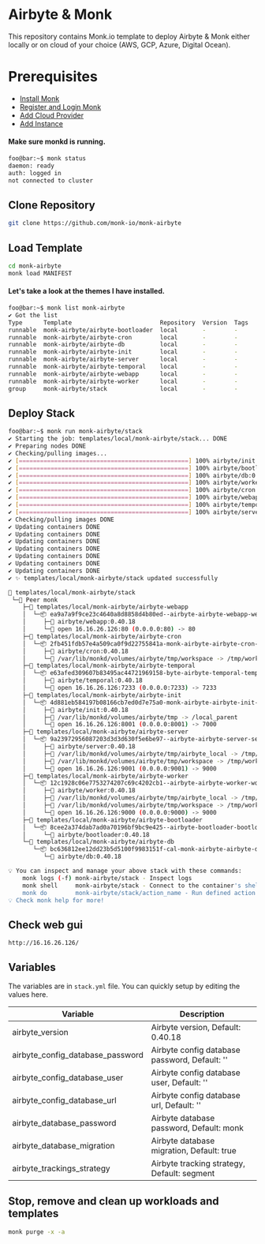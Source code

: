 # Airbyte & Monk
This repository contains Monk.io template to deploy Airbyte & Monk either locally or on cloud of your choice (AWS, GCP, Azure, Digital Ocean).

# Prerequisites
- [Install Monk](https://docs.monk.io/docs/get-monk)
- [Register and Login Monk](https://docs.monk.io/docs/acc-and-auth)
- [Add Cloud Provider](https://docs.monk.io/docs/cloud-provider)
- [Add Instance](https://docs.monk.io/docs/multi-cloud)

#### Make sure monkd is running.
```bash
foo@bar:~$ monk status
daemon: ready
auth: logged in
not connected to cluster
```

## Clone Repository
```bash
git clone https://github.com/monk-io/monk-airbyte
```

## Load Template
```bash
cd monk-airbyte
monk load MANIFEST
```


#### Let's take a look at the themes I have installed.
```bash
foo@bar:~$ monk list monk-airbyte
✔ Got the list
Type      Template                         Repository  Version  Tags
runnable  monk-airbyte/airbyte-bootloader  local       -        -
runnable  monk-airbyte/airbyte-cron        local       -        -
runnable  monk-airbyte/airbyte-db          local       -        -
runnable  monk-airbyte/airbyte-init        local       -        -
runnable  monk-airbyte/airbyte-server      local       -        -
runnable  monk-airbyte/airbyte-temporal    local       -        -
runnable  monk-airbyte/airbyte-webapp      local       -        -
runnable  monk-airbyte/airbyte-worker      local       -        -
group     monk-airbyte/stack               local       -        -
```

## Deploy Stack
```bash
foo@bar:~$ monk run monk-airbyte/stack
✔ Starting the job: templates/local/monk-airbyte/stack... DONE
✔ Preparing nodes DONE
✔ Checking/pulling images...
✔ [================================================] 100% airbyte/init:0.40.18 monk
✔ [================================================] 100% airbyte/bootloader:0.40.18 monk
✔ [================================================] 100% airbyte/db:0.40.18 monk
✔ [================================================] 100% airbyte/worker:0.40.18 monk
✔ [================================================] 100% airbyte/cron:0.40.18 monk
✔ [================================================] 100% airbyte/webapp:0.40.18 monk
✔ [================================================] 100% airbyte/temporal:0.40.18 monk
✔ [================================================] 100% airbyte/server:0.40.18 monk
✔ Checking/pulling images DONE
✔ Updating containers DONE
✔ Updating containers DONE
✔ Updating containers DONE
✔ Updating containers DONE
✔ Updating containers DONE
✔ Updating containers DONE
✔ Updating containers DONE
✔ ✨ templates/local/monk-airbyte/stack updated successfully

🔩 templates/local/monk-airbyte/stack
 └─🧊 Peer monk
    ├─🔩 templates/local/monk-airbyte/airbyte-webapp
    │  └─📦 ea9a7a9f9ce23c4640a8d8858d4b80ed--airbyte-airbyte-webapp-webapp
    │     ├─🧩 airbyte/webapp:0.40.18
    │     └─🔌 open 16.16.26.126:80 (0.0.0.0:80) -> 80
    ├─🔩 templates/local/monk-airbyte/airbyte-cron
    │  └─📦 2fb451fdb57e4a509ca0f9d22755841a-monk-airbyte-airbyte-cron-cron
    │     ├─🧩 airbyte/cron:0.40.18
    │     └─💾 /var/lib/monkd/volumes/airbyte/tmp/workspace -> /tmp/workspace
    ├─🔩 templates/local/monk-airbyte/airbyte-temporal
    │  └─📦 e63afed309607b83495ac44721969158-byte-airbyte-temporal-temporal
    │     ├─🧩 airbyte/temporal:0.40.18
    │     └─🔌 open 16.16.26.126:7233 (0.0.0.0:7233) -> 7233
    ├─🔩 templates/local/monk-airbyte/airbyte-init
    │  └─📦 4d881eb584197b08166cb7ed0d7e75a0-monk-airbyte-airbyte-init-init
    │     ├─🧩 airbyte/init:0.40.18
    │     ├─💾 /var/lib/monkd/volumes/airbyte/tmp -> /local_parent
    │     └─🔌 open 16.16.26.126:8001 (0.0.0.0:8001) -> 7000
    ├─🔩 templates/local/monk-airbyte/airbyte-server
    │  └─📦 9a23972956087203d3d3d630f5e6be97--airbyte-airbyte-server-server
    │     ├─🧩 airbyte/server:0.40.18
    │     ├─💾 /var/lib/monkd/volumes/airbyte/tmp/airbyte_local -> /tmp/airbyte_local
    │     ├─💾 /var/lib/monkd/volumes/airbyte/tmp/workspace -> /tmp/workspace
    │     └─🔌 open 16.16.26.126:9001 (0.0.0.0:9001) -> 9000
    ├─🔩 templates/local/monk-airbyte/airbyte-worker
    │  └─📦 12c1928c06e7753274207c69c4202cb1--airbyte-airbyte-worker-worker
    │     ├─🧩 airbyte/worker:0.40.18
    │     ├─💾 /var/lib/monkd/volumes/airbyte/tmp/airbyte_local -> /tmp/airbyte_local
    │     ├─💾 /var/lib/monkd/volumes/airbyte/tmp/workspace -> /tmp/workspace
    │     └─🔌 open 16.16.26.126:9000 (0.0.0.0:9000) -> 9000
    ├─🔩 templates/local/monk-airbyte/airbyte-bootloader
    │  └─📦 8cee2a374dab7ad0a70196bf9bc9e425--airbyte-bootloader-bootloader
    │     └─🧩 airbyte/bootloader:0.40.18
    └─🔩 templates/local/monk-airbyte/airbyte-db
       └─📦 bc636812ee12dd23b5d5100f9983151f-cal-monk-airbyte-airbyte-db-db
          └─🧩 airbyte/db:0.40.18

💡 You can inspect and manage your above stack with these commands:
	monk logs (-f) monk-airbyte/stack - Inspect logs
	monk shell     monk-airbyte/stack - Connect to the container's shell
	monk do        monk-airbyte/stack/action_name - Run defined action (if exists)
💡 Check monk help for more!
```
## Check web gui

`http://16.16.26.126/`



## Variables
The variables are in `stack.yml` file. You can quickly setup by editing the values here.

| Variable                     	| Description                               	|
|------------------------------	|-------------------------------------------	|
| airbyte_version                |Airbyte version, Default: 0.40.18 	               |
| airbyte_config_database_password                    | Airbyte config database password, Default: '' 	               |
| airbyte_config_database_user                    | Airbyte config database user, Default: '' 	               |
| airbyte_config_database_url                    | Airbyte config database url, Default: '' 	               |
| airbyte_database_password                    | Airbyte database password, Default: monk 	               |
| airbyte_database_migration                    | Airbyte database migration, Default: true 	               |
| airbyte_trackings_strategy                    | Airbyte tracking strategy, Default: segment 	               |


## Stop, remove and clean up workloads and templates

```bash
monk purge -x -a
```

